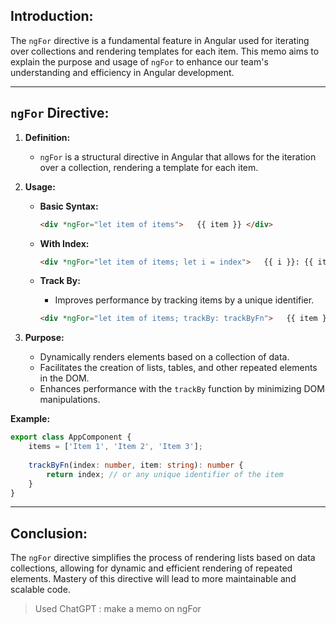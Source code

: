 ## Introduction:

The `ngFor` directive is a fundamental feature in Angular used for iterating over collections and rendering templates for each item. This memo aims to explain the purpose and usage of `ngFor` to enhance our team's understanding and efficiency in Angular development.

---
## `ngFor` Directive:

1. **Definition:**
    - `ngFor` is a structural directive in Angular that allows for the iteration over a collection, rendering a template for each item.
    
2. **Usage:**
    - **Basic Syntax:**
        
        ```html
        <div *ngFor="let item of items">   {{ item }} </div>
        ```
        
    - **With Index:**
        
        ```html
        <div *ngFor="let item of items; let i = index">   {{ i }}: {{ item }}</div>
        ```
        
    - **Track By:**
        
        - Improves performance by tracking items by a unique identifier.
        
        ```html
        <div *ngFor="let item of items; trackBy: trackByFn">   {{ item }} </div>
        ```
        
3. **Purpose:**
    - Dynamically renders elements based on a collection of data.
    - Facilitates the creation of lists, tables, and other repeated elements in the DOM.
    - Enhances performance with the `trackBy` function by minimizing DOM manipulations.
    

**Example:**

```typescript
export class AppComponent {   
	items = ['Item 1', 'Item 2', 'Item 3'];    
	
	trackByFn(index: number, item: string): number {     
		return index; // or any unique identifier of the item   
	} 
}
```

---
## Conclusion:

The `ngFor` directive simplifies the process of rendering lists based on data collections, allowing for dynamic and efficient rendering of repeated elements. Mastery of this directive will lead to more maintainable and scalable code.

> Used ChatGPT : make a memo on ngFor